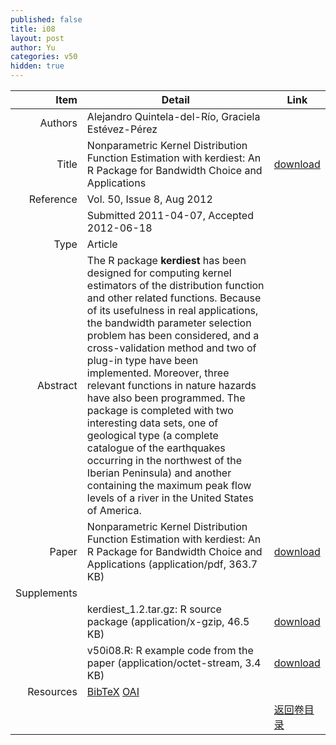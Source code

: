 ```yaml
---
published: false
title: i08
layout: post
author: Yu
categories: v50
hidden: true
---
```


| Item | Detail | Link |
|---:|---|---|
| Authors | Alejandro Quintela-del-Río, Graciela Estévez-Pérez| |
| Title |Nonparametric Kernel Distribution Function Estimation with kerdiest: An R Package for Bandwidth Choice and Applications | [download](http://www.jstatsoft.org/v50/i08/paper) |
| Reference |Vol. 50, Issue 8, Aug 2012 | |
| | Submitted 2011-04-07, Accepted 2012-06-18| | 
| Type | Article| |
| Abstract | The R package <b>kerdiest</b> has been designed for computing kernel estimators of the distribution function and other related functions. Because of its usefulness in real applications, the bandwidth parameter selection problem has been considered, and a cross-validation method and two of plug-in type have been implemented. Moreover, three relevant functions in nature hazards have also been programmed. The package is completed with two interesting data sets, one of geological type (a complete catalogue of the earthquakes occurring in the northwest of the Iberian Peninsula) and another containing the maximum peak flow levels of a river in the United States of America.| |
| Paper | Nonparametric Kernel Distribution Function Estimation with kerdiest: An R Package for Bandwidth Choice and Applications  (application/pdf, 363.7 KB)| [download](http://www.jstatsoft.org/v50/i08/paper) |
| Supplements | | |
| |kerdiest_1.2.tar.gz: R source package  (application/x-gzip, 46.5 KB)|  [download](http://www.jstatsoft.org/v50/i08/supp/1) |
| |v50i08.R: R example code from the paper  (application/octet-stream, 3.4 KB)|  [download](http://www.jstatsoft.org/v50/i08/supp/2) |
| Resources | [BibTeX](http://www.jstatsoft.org/v50/i08/bibtex) [OAI](http://www.jstatsoft.org/oai?verb=GetRecord&identifier=oai.jstatsoft/v50/i08&prefix=oai_dc)| |
| |  | [返回卷目录]({{site.baseurl}}/volume/v50.html) |